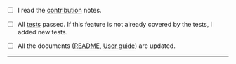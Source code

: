 - [ ] I read the [contribution](../CONTRIBUTING.md) notes.
  
- [ ] All [tests](../CONTRIBUTING.md) passed. If this feature is not already covered by the tests, I added new
  tests.
- [ ] All the documents ([README](../README.md), [User guide](../USER_GUIDE.md)) are updated.
-----